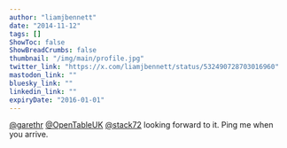 ```yaml
---
author: "liamjbennett"
date: "2014-11-12"
tags: []
ShowToc: false
ShowBreadCrumbs: false
thumbnail: "/img/main/profile.jpg"
twitter_link: "https://x.com/liamjbennett/status/532490728703016960"
mastodon_link: ""
bluesky_link: ""
linkedin_link: ""
expiryDate: "2016-01-01"
---
```


[@garethr](https://x.com/garethr) [@OpenTableUK](https://x.com/OpenTableUK) [@stack72](https://x.com/stack72) looking forward to it. Ping me when you arrive.


